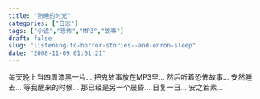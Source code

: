```yaml
---
title: "熟睡的时光"
categories: ["日志"]
tags: ["小说","恐怖","MP3","故事"]
draft: false
slug: "listening-to-horror-stories--and-enron-sleep"
date: "2008-11-09 01:01:21"
---
```


每天晚上当四周漆黑一片...
把鬼故事放在MP3里...
然后听着恐怖故事...
安然睡去...
等我醒来的时候...
那已经是另一个晨昏...
日复一日...
安之若素...
